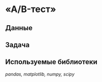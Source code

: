 # «A/B-тест»



## Данные



## Задача



## Используемые библиотеки

*pandas, matplotlib, numpy, scipy*
